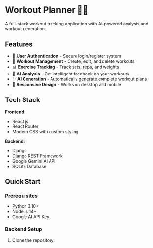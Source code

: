 # Workout Planner 🏋️‍♂️

A full-stack workout tracking application with AI-powered analysis and workout generation.

## Features

- 🔐 **User Authentication** - Secure login/register system
- 💪 **Workout Management** - Create, edit, and delete workouts
- 📊 **Exercise Tracking** - Track sets, reps, and weights
- 🤖 **AI Analysis** - Get intelligent feedback on your workouts
- ✨ **AI Generation** - Automatically generate complete workout plans
- 📱 **Responsive Design** - Works on desktop and mobile

## Tech Stack

**Frontend:**
- React.js
- React Router
- Modern CSS with custom styling

**Backend:**
- Django
- Django REST Framework
- Google Gemini AI API
- SQLite Database

## Quick Start

### Prerequisites
- Python 3.10+
- Node.js 14+
- Google AI API Key

### Backend Setup

1. Clone the repository:
